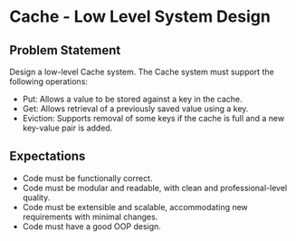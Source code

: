 # Cache - Low Level System Design

## Problem Statement
Design a low-level Cache system. The Cache system must support the following operations:  
 - Put: Allows a value to be stored against a key in the cache.
 - Get: Allows retrieval of a previously saved value using a key.
 - Eviction: Supports removal of some keys if the cache is full and a new key-value pair is added.

## Expectations

 - Code must be functionally correct.
 - Code must be modular and readable, with clean and professional-level quality.
 - Code must be extensible and scalable, accommodating new requirements with minimal changes.
 - Code must have a good OOP design.